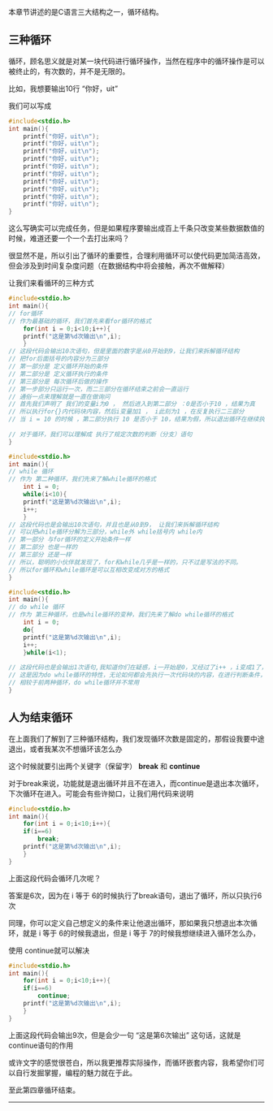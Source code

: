 本章节讲述的是C语言三大结构之一，循环结构。

## 三种循环

循环，顾名思义就是对某一块代码进行循环操作，当然在程序中的循环操作是可以被终止的，有次数的，并不是无限的。

比如，我想要输出10行 “你好，uit”

我们可以写成

```c
#include<stdio.h>
int main(){
	printf("你好，uit\n");
	printf("你好，uit\n");
	printf("你好，uit\n");
	printf("你好，uit\n");
	printf("你好，uit\n");
	printf("你好，uit\n");
	printf("你好，uit\n");
	printf("你好，uit\n");
	printf("你好，uit\n");
	printf("你好，uit\n");
}
```

这么写确实可以完成任务，但是如果程序要输出成百上千条只改变某些数据数值的时候，难道还要一个一个去打出来吗？

很显然不是，所以引出了循环的重要性，合理利用循环可以使代码更加简洁高效，但会涉及到时间复杂度问题（在数据结构中将会接触，再次不做解释）

让我们来看循环的三种方式

```c
#include<stdio.h>
int main(){
// for循环
// 作为最基础的循环，我们首先来看for循环的格式
	for(int i = 0;i<10;i++){
	printf("这是第%d次输出\n",i);
	}
// 这段代码会输出10次语句，但是里面的数字是从0开始到9，让我们来拆解循环结构
// 把for后面括号的内容分为三部分
// 第一部分是 定义循环开始的条件
// 第二部分是 定义循环执行的条件
// 第三部分是 每次循环后做的操作
// 第一步部分只运行一次，而二三部分在循环结束之前会一直运行
// 通俗一点来理解就是一直在做询问
// 首先我们声明了 我们的变量i为0 ， 然后进入到第二部分 ：0是否小于10 ，结果为真
// 所以执行for{}内代码块内容，然后i变量加1 ， i此刻为1 ，在反复执行二三部分
// 当 i = 10 的时候 ，第二部分执行 10 是否小于 10，结果为假，所以退出循环在继续执行for后的代码
    
// 对于循环，我们可以理解成 执行了规定次数的判断（分支）语句
}
```

```c
#include<stdio.h>
int main(){
// while 循环
// 作为 第二种循环，我们先来了解while循环的格式
	int i = 0;
	while(i<10){
	printf("这是第%d次输出\n",i);
	i++;
	}
// 这段代码也是会输出10次语句，并且也是从0到9， 让我们来拆解循环结构
// 可以把while循环分解为三部分，while外 while括号内 while内
// 第一部分 与for循环的定义开始条件一样
// 第二部分 也是一样的
// 第三部分 还是一样
// 所以，聪明的小伙伴就发现了，for和while几乎是一样的，只不过是写法的不同。
// 所以for循环和while循环是可以互相改变成对方的格式
}
```

```c
#include<stdio.h>
int main(){
// do while 循环
// 作为 第三种循环，也是while循环的变种，我们先来了解do while循环的格式
	int i = 0;
    do{
	printf("这是第%d次输出\n",i);
	i++;
    }while(i<1);
	
// 这段代码也是会输出1次语句,我知道你们在疑惑，i一开始是0，又经过了i++ ，i变成1了，不满足条件怎么输出
// 这是因为do while循环的特性，无论如何都会先执行一次代码块的内容，在进行判断条件，所以会出现不满足情况但是输出一次的情况
// 相较于前两种循环，do while循环并不常用
}
```

## 人为结束循环

在上面我们了解到了三种循环结构，我们发现循环次数是固定的，那假设我要中途退出，或者我某次不想循环该怎么办

这个时候就要引出两个关键字（保留字） **break** 和 **continue**

对于break来说，功能就是退出循环并且不在进入，而continue是退出本次循环，下次循环在进入。可能会有些许拗口，让我们用代码来说明

```c
#include<stdio.h>
int main(){
	for(int i = 0;i<10;i++){
	if(i==6)
        break;
	printf("这是第%d次输出\n",i);
	}
}
```

上面这段代码会循环几次呢？

答案是6次，因为在 i 等于 6的时候执行了break语句，退出了循环，所以只执行6次

同理，你可以定义自己想定义的条件来让他退出循环，那如果我只想退出本次循环，就是 i 等于 6的时候我退出，但是 i 等于
7的时候我想继续进入循环怎么办，

使用 continue就可以解决

```c
#include<stdio.h>
int main(){
	for(int i = 0;i<10;i++){
	if(i==6)
        continue;
	printf("这是第%d次输出\n",i);
	}
}
```

上面这段代码会输出9次，但是会少一句 “这是第6次输出” 这句话，这就是continue语句的作用

或许文字的感觉很苍白，所以我更推荐实际操作，而循环嵌套内容，我希望你们可以自行发掘掌握，编程的魅力就在于此。

至此第四章循环结束。

------